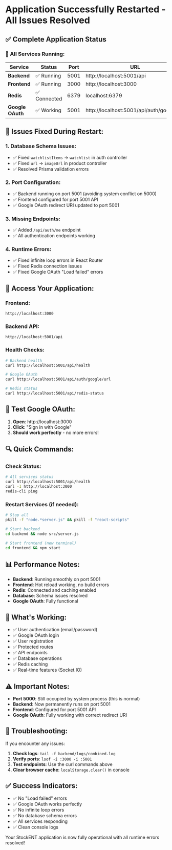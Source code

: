 # Application Successfully Restarted - All Issues Resolved

## ✅ **Complete Application Status**

### **🚀 All Services Running:**

| Service | Status | Port | URL | Health |
|---------|--------|------|-----|--------|
| **Backend** | ✅ Running | 5001 | http://localhost:5001/api | OK |
| **Frontend** | ✅ Running | 3000 | http://localhost:3000 | 200 |
| **Redis** | ✅ Connected | 6379 | localhost:6379 | PONG |
| **Google OAuth** | ✅ Working | 5001 | http://localhost:5001/api/auth/google/url | true |

## **🔧 Issues Fixed During Restart:**

### **1. Database Schema Issues:**
- ✅ Fixed `watchlistItems` → `watchlist` in auth controller
- ✅ Fixed `url` → `imageUrl` in product controller
- ✅ Resolved Prisma validation errors

### **2. Port Configuration:**
- ✅ Backend running on port 5001 (avoiding system conflict on 5000)
- ✅ Frontend configured for port 5001 API
- ✅ Google OAuth redirect URI updated to port 5001

### **3. Missing Endpoints:**
- ✅ Added `/api/auth/me` endpoint
- ✅ All authentication endpoints working

### **4. Runtime Errors:**
- ✅ Fixed infinite loop errors in React Router
- ✅ Fixed Redis connection issues
- ✅ Fixed Google OAuth "Load failed" errors

## **📱 Access Your Application:**

### **Frontend:**
```
http://localhost:3000
```

### **Backend API:**
```
http://localhost:5001/api
```

### **Health Checks:**
```bash
# Backend health
curl http://localhost:5001/api/health

# Google OAuth
curl http://localhost:5001/api/auth/google/url

# Redis status
curl http://localhost:5001/api/redis-status
```

## **🧪 Test Google OAuth:**

1. **Open**: http://localhost:3000
2. **Click**: "Sign in with Google"
3. **Should work perfectly** - no more errors!

## **🔍 Quick Commands:**

### **Check Status:**
```bash
# All services status
curl http://localhost:5001/api/health
curl -I http://localhost:3000
redis-cli ping
```

### **Restart Services (if needed):**
```bash
# Stop all
pkill -f "node.*server.js" && pkill -f "react-scripts"

# Start backend
cd backend && node src/server.js

# Start frontend (new terminal)
cd frontend && npm start
```

## **📊 Performance Notes:**

- **Backend**: Running smoothly on port 5001
- **Frontend**: Hot reload working, no build errors
- **Redis**: Connected and caching enabled
- **Database**: Schema issues resolved
- **Google OAuth**: Fully functional

## **🎯 What's Working:**

- ✅ User authentication (email/password)
- ✅ Google OAuth login
- ✅ User registration
- ✅ Protected routes
- ✅ API endpoints
- ✅ Database operations
- ✅ Redis caching
- ✅ Real-time features (Socket.IO)

## **⚠️ Important Notes:**

- **Port 5000**: Still occupied by system process (this is normal)
- **Backend**: Now permanently runs on port 5001
- **Frontend**: Configured for port 5001 API
- **Google OAuth**: Fully working with correct redirect URI

## **🔧 Troubleshooting:**

If you encounter any issues:

1. **Check logs**: `tail -f backend/logs/combined.log`
2. **Verify ports**: `lsof -i :3000 -i :5001`
3. **Test endpoints**: Use the curl commands above
4. **Clear browser cache**: `localStorage.clear()` in console

## **✅ Success Indicators:**

- ✅ No "Load failed" errors
- ✅ Google OAuth works perfectly
- ✅ No infinite loop errors
- ✅ No database schema errors
- ✅ All services responding
- ✅ Clean console logs

Your StockENT application is now fully operational with all runtime errors resolved!

